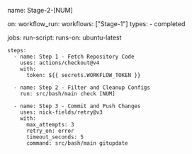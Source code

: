 name: Stage-2-[NUM]

on:
  workflow_run:
    workflows: ["Stage-1"]
    types:
      - completed

jobs:
  run-script:
    runs-on: ubuntu-latest

    steps:
      - name: Step 1 - Fetch Repository Code
        uses: actions/checkout@v4
        with:
          token: ${{ secrets.WORKFLOW_TOKEN }}

      - name: Step 2 - Filter and Cleanup Configs
        run: src/bash/main check [NUM]

      - name: Step 3 - Commit and Push Changes
        uses: nick-fields/retry@v3
        with:
          max_attempts: 3
          retry_on: error
          timeout_seconds: 5
          command: src/bash/main gitupdate
